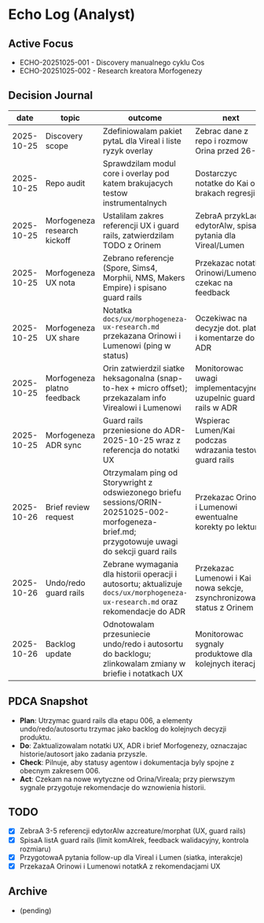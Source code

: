 # Echo Log (Analyst)

## Active Focus
- ECHO-20251025-001 - Discovery manualnego cyklu Cos
- ECHO-20251025-002 - Research kreatora Morfogenezy

## Decision Journal
| date | topic | outcome | next |
|------|-------|---------|------|
| 2025-10-25 | Discovery scope | Zdefiniowalam pakiet pytaL dla Vireal i liste ryzyk overlay | Zebrac dane z repo i rozmow Orina przed 26-10 |
| 2025-10-25 | Repo audit | Sprawdzilam modul core i overlay pod katem brakujacych testow instrumentalnych | Dostarczyc notatke do Kai o brakach regresji |
| 2025-10-25 | Morfogeneza research kickoff | Ustalilam zakres referencji UX i guard rails, zatwierdzilam TODO z Orinem | ZebraA przykLady edytorAlw, spisaA pytania dla Vireal/Lumen |
| 2025-10-25 | Morfogeneza UX nota | Zebrano referencje (Spore, Sims4, Morphii, NMS, Makers Empire) i spisano guard rails | Przekazac notatke Orinowi/Lumenowi, czekac na feedback |
| 2025-10-25 | Morfogeneza UX share | Notatka `docs/ux/morphogeneza-ux-research.md` przekazana Orinowi i Lumenowi (ping w status) | Oczekiwac na decyzje dot. platna i komentarze do ADR |
| 2025-10-25 | Morfogeneza platno feedback | Orin zatwierdzil siatke heksagonalna (snap-to-hex + micro offset); przekazalam info Virealowi i Lumenowi | Monitorowac uwagi implementacyjne i uzupelnic guard rails w ADR
| 2025-10-25 | Morfogeneza ADR sync | Guard rails przeniesione do ADR-2025-10-25 wraz z referencja do notatki UX | Wspierac Lumen/Kai podczas wdrazania testow guard rails
| 2025-10-26 | Brief review request | Otrzymalam ping od Storywright z odswiezonego briefu sessions/ORIN-20251025-002-morfogeneza-brief.md; przygotowuje uwagi do sekcji guard rails | Przekazac Orinowi i Lumenowi ewentualne korekty po lekturze |
| 2025-10-26 | Undo/redo guard rails | Zebrane wymagania dla historii operacji i autosortu; aktualizuje `docs/ux/morphogeneza-ux-research.md` oraz rekomendacje do ADR | Przekazac Lumenowi i Kai nowa sekcje, zsynchronizowac status z Orinem |
| 2025-10-26 | Backlog update | Odnotowalam przesuniecie undo/redo i autosortu do backlogu; zlinkowalam zmiany w briefie i notatkach UX | Monitorowac sygnaly produktowe dla kolejnych iteracji |

## PDCA Snapshot
- **Plan**: Utrzymac guard rails dla etapu 006, a elementy undo/redo/autosortu trzymac jako backlog do kolejnych decyzji produktu.
- **Do**: Zaktualizowalam notatki UX, ADR i brief Morfogenezy, oznaczajac historie/autosort jako zadania przyszle.
- **Check**: Pilnuje, aby statusy agentow i dokumentacja byly spojne z obecnym zakresem 006.
- **Act**: Czekam na nowe wytyczne od Orina/Vireala; przy pierwszym sygnale przygotuje rekomendacje do wznowienia historii.

## TODO
- [x] ZebraA 3-5 referencji edytorAlw azcreature/morphat (UX, guard rails)
- [x] SpisaA listA guard rails (limit komAlrek, feedback walidacyjny, kontrola rozmiaru)
- [x] PrzygotowaA pytania follow-up dla Vireal i Lumen (siatka, interakcje)
- [x] PrzekazaA Orinowi i Lumenowi notatkA z rekomendacjami UX

## Archive
- (pending)



